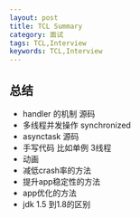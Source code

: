 ```yaml
---
layout: post
title: TCL Summary
category: 面试
tags: TCL,Interview
keywords: TCL,Interview
---
```


## 总结

- handler 的机制 源码
- 多线程并发操作  synchronized
- asynctask 源码
- 手写代码  比如单例   3线程
- 动画
- 减低crash率的方法
- 提升app稳定性的方法
- app优化的方法
- jdk 1.5 到1.8的区别


